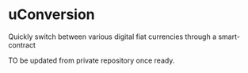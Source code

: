 # uConversion
Quickly switch between various digital fiat currencies through a smart-contract

TO be updated from private repository once ready.
